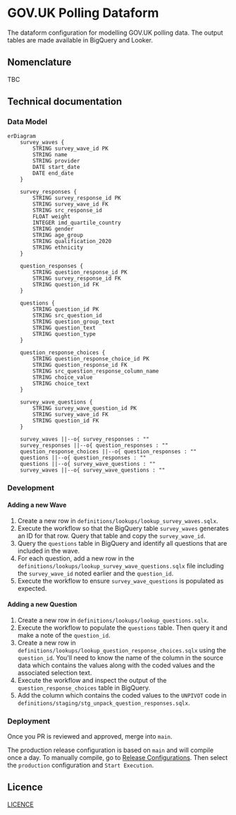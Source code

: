# GOV.UK Polling Dataform

The dataform configuration for modelling GOV.UK polling data. The output tables are made available in BigQuery and Looker.

## Nomenclature

TBC

## Technical documentation

### Data Model

```mermaid
erDiagram
    survey_waves {
        STRING survey_wave_id PK
        STRING name
        STRING provider
        DATE start_date
        DATE end_date
    }

    survey_responses {
        STRING survey_response_id PK
        STRING survey_wave_id FK
        STRING src_response_id
        FLOAT weight
        INTEGER imd_quartile_country
        STRING gender
        STRING age_group
        STRING qualification_2020
        STRING ethnicity
    }

    question_responses {
        STRING question_response_id PK
        STRING survey_response_id FK
        STRING question_id FK
    }

    questions {
        STRING question_id PK
        STRING src_question_id
        STRING question_group_text
        STRING question_text
        STRING question_type
    }

    question_response_choices {
        STRING question_response_choice_id PK
        STRING question_response_id FK
        STRING src_question_response_column_name
        STRING choice_value
        STRING choice_text
    }

    survey_wave_questions {
        STRING survey_wave_question_id PK
        STRING survey_wave_id FK
        STRING question_id FK
    }

    survey_waves ||--o{ survey_responses : ""
    survey_responses ||--o{ question_responses : ""
    question_response_choices ||--o{ question_responses : ""
    questions ||--o{ question_responses : ""
    questions ||--o{ survey_wave_questions : ""
    survey_waves ||--o{ survey_wave_questions : ""
```

### Development

#### Adding a new Wave
1. Create a new row in `definitions/lookups/lookup_survey_waves.sqlx`.
2. Execute the workflow so that the BigQuery table `survey_waves` generates an ID for that row.
Query that table and copy the `survey_wave_id`.
3. Query the `questions` table in BigQuery and identify all questions that are included in the wave.
4. For each question,
    add a new row in the `definitions/lookups/lookup_survey_wave_questions.sqlx` file including the `survey_wave_id` noted earlier and the `question_id`.
5. Execute the workflow to ensure `survey_wave_questions` is populated as expected.

#### Adding a new Question
1. Create a new row in `definitions/lookups/lookup_questions.sqlx`.
2. Execute the workflow to populate the `questions` table. Then query it and make a note of the `question_id`.
3. Create a new row in `definitions/lookups/lookup_question_response_choices.sqlx` using the `question_id`.
You'll need to know the name of the column in the source data which contains the values along with the coded values and the associated selection text.
4. Execute the workflow and inspect the output of the `question_response_choices` table in BigQuery.
5. Add the column which contains the coded values to the `UNPIVOT` code in `definitions/staging/stg_unpack_question_responses.sqlx`.

### Deployment
Once you PR is reviewed and approved, merge into `main`.

The production release configuration is based on `main` and will compile once a day. To manually compile, go to [Release Configurations](https://console.cloud.google.com/bigquery/dataform/locations/europe-west2/repositories/polling/details/release-scheduling?hl=en&inv=1&invt=Ab1Ofw&project=gds-bq-reporting).
Then select the `production` configuration and `Start Execution`.

## Licence

[LICENCE](LICENSE)
